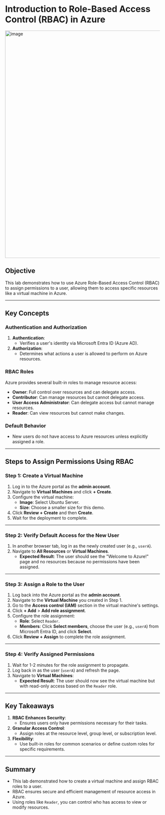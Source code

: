 
#  Introduction to Role-Based Access Control (RBAC) in Azure

<img width="739" alt="image" src="https://github.com/user-attachments/assets/db7d0ccc-e33d-4628-92d8-01ee0a55d5b8" />



## Objective
This lab demonstrates how to use Azure Role-Based Access Control (RBAC) to assign permissions to a user, allowing them to access specific resources like a virtual machine in Azure.

---

## Key Concepts

### Authentication and Authorization
1. **Authentication**:
   - Verifies a user's identity via Microsoft Entra ID (Azure AD).
2. **Authorization**:
   - Determines what actions a user is allowed to perform on Azure resources.

### RBAC Roles
Azure provides several built-in roles to manage resource access:
- **Owner**: Full control over resources and can delegate access.
- **Contributor**: Can manage resources but cannot delegate access.
- **User Access Administrator**: Can delegate access but cannot manage resources.
- **Reader**: Can view resources but cannot make changes.

### Default Behavior
- New users do not have access to Azure resources unless explicitly assigned a role.

---

## Steps to Assign Permissions Using RBAC

### Step 1: Create a Virtual Machine
1. Log in to the Azure portal as the **admin account**.
2. Navigate to **Virtual Machines** and click **+ Create**.
3. Configure the virtual machine:
   - **Image**: Select Ubuntu Server.
   - **Size**: Choose a smaller size for this demo.
4. Click **Review + Create** and then **Create**.
5. Wait for the deployment to complete.

---

### Step 2: Verify Default Access for the New User
1. In another browser tab, log in as the newly created user (e.g., `userA`).
2. Navigate to **All Resources** or **Virtual Machines**.
   - **Expected Result**: The user should see the "Welcome to Azure!" page and no resources because no permissions have been assigned.

---

### Step 3: Assign a Role to the User
1. Log back into the Azure portal as the **admin account**.
2. Navigate to the **Virtual Machine** you created in Step 1.
3. Go to the **Access control (IAM)** section in the virtual machine's settings.
4. Click **+ Add** > **Add role assignment**.
5. Configure the role assignment:
   - **Role**: Select `Reader`.
   - **Members**: Click **Select members**, choose the user (e.g., `userA`) from Microsoft Entra ID, and click **Select**.
6. Click **Review + Assign** to complete the role assignment.

---

### Step 4: Verify Assigned Permissions
1. Wait for 1-2 minutes for the role assignment to propagate.
2. Log back in as the user (`userA`) and refresh the page.
3. Navigate to **Virtual Machines**:
   - **Expected Result**: The user should now see the virtual machine but with read-only access based on the `Reader` role.

---

## Key Takeaways
1. **RBAC Enhances Security**:
   - Ensures users only have permissions necessary for their tasks.
2. **Granular Access Control**:
   - Assign roles at the resource level, group level, or subscription level.
3. **Flexibility**:
   - Use built-in roles for common scenarios or define custom roles for specific requirements.

---

## Summary
- This lab demonstrated how to create a virtual machine and assign RBAC roles to a user.
- RBAC ensures secure and efficient management of resource access in Azure.
- Using roles like `Reader`, you can control who has access to view or modify resources.
```
